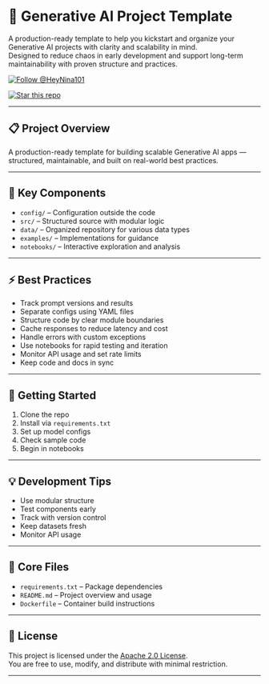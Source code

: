 # 🧠 Generative AI Project Template
 
A production-ready template to help you kickstart and organize your Generative AI projects with clarity and scalability in mind.  
Designed to reduce chaos in early development and support long-term maintainability with proven structure and practices.

[![Follow @HeyNina101](https://img.shields.io/badge/Follow-%40HeyNina101-1da1f2?style=flat&logo=github)](https://github.com/HeyNina101)

[![Star this repo](https://img.shields.io/badge/⭐%20Star-generative__ai__project-ffcc00?style=flat&logo=github)](https://github.com/HeyNina101/generative_ai_project)


---

## 📋 Project Overview

A production-ready template for building scalable Generative AI apps — structured, maintainable, and built on real-world best practices.

---

## 🔧 Key Components

- `config/` – Configuration outside the code  
- `src/` – Structured source with modular logic  
- `data/` – Organized repository for various data types  
- `examples/` – Implementations for guidance  
- `notebooks/` – Interactive exploration and analysis  

---

## ⚡ Best Practices

- Track prompt versions and results  
- Separate configs using YAML files  
- Structure code by clear module boundaries  
- Cache responses to reduce latency and cost  
- Handle errors with custom exceptions  
- Use notebooks for rapid testing and iteration  
- Monitor API usage and set rate limits  
- Keep code and docs in sync  

---

## 🧭 Getting Started

1. Clone the repo  
2. Install via `requirements.txt`  
3. Set up model configs  
4. Check sample code  
5. Begin in notebooks  

---

## 💡 Development Tips

- Use modular structure  
- Test components early  
- Track with version control  
- Keep datasets fresh  
- Monitor API usage  

---

## 📁 Core Files

- `requirements.txt` – Package dependencies  
- `README.md` – Project overview and usage  
- `Dockerfile` – Container build instructions  

---

## 📄 License

This project is licensed under the [Apache 2.0 License](https://www.apache.org/licenses/LICENSE-2.0).  
You are free to use, modify, and distribute with minimal restriction.

---
